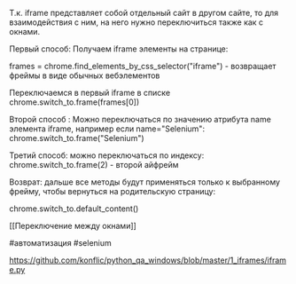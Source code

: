 Т.к. iframe представляет собой отдельный сайт в другом сайте, то для взаимодействия с ним, на него нужно переключиться также как с окнами.

Первый способ:
Получаем iframe элементы на странице:

frames = chrome.find_elements_by_css_selector("iframe") - возвращает фреймы в виде обычных вебэлементов


Переключаемся в первый iframe в списке
chrome.switch_to.frame(frames[0])

Второй способ :
Можно переключаться по значению атрибута name элемента iframe, например если name="Selenium":
chrome.switch_to.frame("Selenium")

Третий способ:
можно переключаться по индексу:
chrome.switch_to.frame(2) - второй айфрейм

Возврат:
дальше все методы будут применяться только к выбранному фрейму, чтобы вернуться на родительскую страницу:

chrome.switch_to.default_content()

[[Переключение между окнами]]

#автоматизация 
#selenium 

https://github.com/konflic/python_qa_windows/blob/master/1_iframes/iframe.py